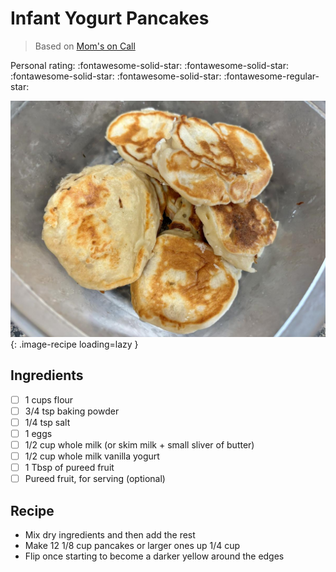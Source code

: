 # Infant Yogurt Pancakes

> Based on [Mom's on Call](https://momsoncall.com)

<!-- {cts} rating=4; (User can specify rating on scale of 1-5) -->

Personal rating: :fontawesome-solid-star: :fontawesome-solid-star: :fontawesome-solid-star: :fontawesome-solid-star: :fontawesome-regular-star:

<!-- {cte} -->

<!-- {cts} name_image=infant_pancakes.jpeg; (User can specify image name) -->

![infant_pancakes.jpeg](./infant_pancakes.jpeg){: .image-recipe loading=lazy }

<!-- {cte} -->

## Ingredients

- [ ] 1 cups flour
- [ ] 3/4 tsp baking powder
- [ ] 1/4 tsp salt
- [ ] 1 eggs
- [ ] 1/2 cup whole milk (or skim milk + small sliver of butter)
- [ ] 1/2 cup whole milk vanilla yogurt
- [ ] 1 Tbsp of pureed fruit
- [ ] Pureed fruit, for serving (optional)

## Recipe

- Mix dry ingredients and then add the rest
- Make 12 1/8 cup pancakes or larger ones up 1/4 cup
- Flip once starting to become a darker yellow around the edges
